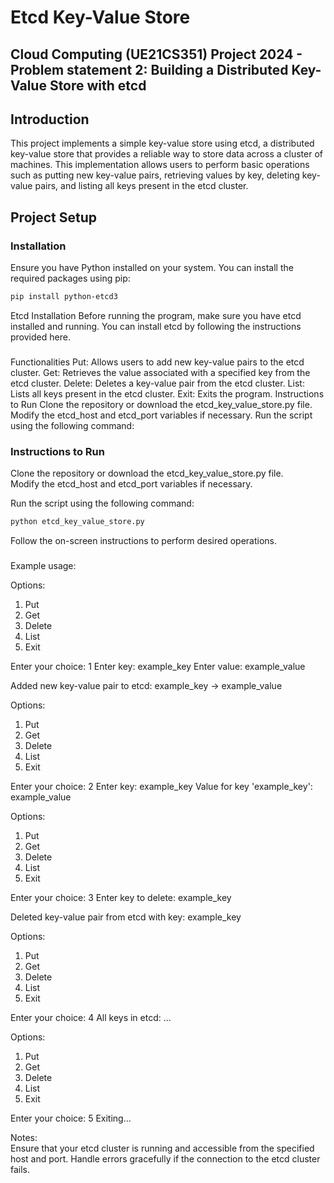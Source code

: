 # Etcd Key-Value Store

## Cloud Computing (UE21CS351) Project 2024 - Problem statement 2: Building a Distributed Key-Value Store with etcd

## Introduction

This project implements a simple key-value store using etcd, a distributed key-value store that provides a reliable way to store data across a cluster of machines. This implementation allows users to perform basic operations such as putting new key-value pairs, retrieving values by key, deleting key-value pairs, and listing all keys present in the etcd cluster.

## Project Setup

### Installation

Ensure you have Python installed on your system. You can install the required packages using pip:

```bash
pip install python-etcd3
```

Etcd Installation
Before running the program, make sure you have etcd installed and running. You can install etcd by following the instructions provided here.

### 
Functionalities
Put: Allows users to add new key-value pairs to the etcd cluster.
Get: Retrieves the value associated with a specified key from the etcd cluster.
Delete: Deletes a key-value pair from the etcd cluster.
List: Lists all keys present in the etcd cluster.
Exit: Exits the program.
Instructions to Run
Clone the repository or download the etcd_key_value_store.py file.
Modify the etcd_host and etcd_port variables if necessary.
Run the script using the following command:

### Instructions to Run<br>
Clone the repository or download the etcd_key_value_store.py file.<br>
Modify the etcd_host and etcd_port variables if necessary.<br>

Run the script using the following command:
```bash
python etcd_key_value_store.py
```
Follow the on-screen instructions to perform desired operations.

###
Example usage:<br>

Options:
1. Put
2. Get
3. Delete
4. List
5. Exit

Enter your choice: 1
Enter key: example_key
Enter value: example_value

Added new key-value pair to etcd: example_key -> example_value

Options:
1. Put
2. Get
3. Delete
4. List
5. Exit

Enter your choice: 2
Enter key: example_key
Value for key 'example_key': example_value

Options:
1. Put
2. Get
3. Delete
4. List
5. Exit

Enter your choice: 3
Enter key to delete: example_key

Deleted key-value pair from etcd with key: example_key

Options:
1. Put
2. Get
3. Delete
4. List
5. Exit

Enter your choice: 4
All keys in etcd:
...

Options:
1. Put
2. Get
3. Delete
4. List
5. Exit

Enter your choice: 5
Exiting...

Notes:<br>
Ensure that your etcd cluster is running and accessible from the specified host and port.
Handle errors gracefully if the connection to the etcd cluster fails.



